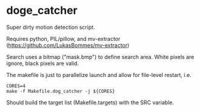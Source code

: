# doge_catcher

Super dirty motion detection script.

Requires python, PIL/pillow, and mv-extractor (https://github.com/LukasBommes/mv-extractor)

Search uses a bitmap ("mask.bmp") to define search area.  White pixels are ignore, black pixels are valid.

The makefile is just to parallelize launch and allow for file-level restart, i.e.

    CORES=4
    make -f Makefile.dog_catcher -j ${CORES}

Should build the target list (Makefile.targets) with the SRC variable.
